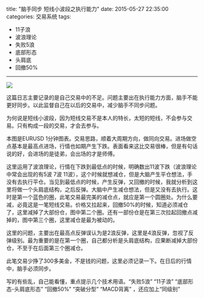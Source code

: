 title: "脑手同步 短线小波段之执行能力"
date: 2015-05-27 22:35:00
categories: 交易系统
tags:
- 11子浪
- 波浪理论
- 失败5浪
- 底部形态
- 头肩底
- 回撤50%
---
![](http://eurusd.qiniudn.com/72.png)

这篇日志主要记录的是自己交易中的不足。问题主要出在执行能力方面，脑手不能更好同步。以此监督自己在以后的交易中，减少脑手不同步问题。

为何说是短线小波段，因为短线交易不是本人的特长，太短的短线，不会参与交易。只有构成一段的交易，才会去参与。

本图是EURUSD 1分钟图表。交易思路，顺着大周期方向，做同向交易。进场做空点基本是最高点进场，行情也如期产生下跌。表面看来这比交易很棒，但是有句话说的好，会进场的是徒弟，会出场的才是师傅。

这里运用了波浪理论，行情在下跌到最低点的时候，明确数出11波下跌（波浪理论中常会出现的有5波 7波 11波），这个时候就想减仓，但是大脑产生平仓想法，手没有去执行平仓。当见到最低点的时候，产生反弹，又回撤的时候，我就分析到这里将做一个头肩底结构，之后反弹。大脑中产生减仓想法，但是又没有去执行。这时是第一个蓝色的圈，此笔交易最完美的减仓点，就应是第一个圆圈处。为什么要减，必竟这是一笔短线交易。价格又拉起来，回撤50%的时候，知道必须减仓了，这里减掉了大部份仓，图中第二个圈。还有一部份仓是在第三次拉起回撤点减掉的，图中第三个圈，这里减仓是最为被动的。

这里的问题，主要出在最高点反弹误认为是2浪反弹，这里是4浪反弹，忽视了反弹级别。最为重要的是在第一个圈，自己都分析是头肩底结构，应果断减掉大部份仓，不至于在后面第三个圈减仓。

此笔交易少挣了300多美金，不是钱的问题，这里必须记录一下。在日后的行情中，脑手必须同步。 

写的有些乱，自己能看懂，重点提示几个技术用语。“失败5浪” “11子浪” “底部形态-头肩底形态” “回撤50%” “突破分型” “MACD背离” ，还应加上“同级别”


